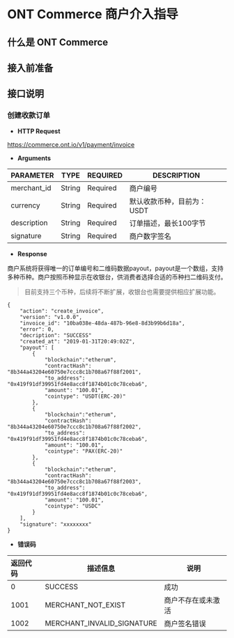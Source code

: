 # ONT Commerce 商户介入指导


## 什么是 ONT Commerce

## 接入前准备

## 接口说明

### 创建收款订单

* **HTTP Request**

https://commerce.ont.io/v1/payment/invoice

* **Arguments**

| PARAMETER         | TYPE          | REQUIRED        | DESCRIPTION                    |
| :---------------- | --------------| --------------- | ------------------------------ |
| merchant_id       | String        | Required        | 商户编号                       |
| currency          | String        | Required        | 默认收款币种，目前为：USDT     |
| description       | String        | Required        | 订单描述，最长100字节          |
| signature         | String        | Required        | 商户数字签名                   |

* **Response**

商户系统将获得唯一的订单编号和二维码数据payout，payout是一个数组，支持多种币种。商户按照币种显示在收银台，供消费者选择合适的币种扫二维码支付。

> 目前支持三个币种，后续将不断扩展，收银台也需要提供相应扩展功能。

```
{
    "action": "create_invoice",
    "version": "v1.0.0",
    "invoice_id": "10ba038e-48da-487b-96e8-8d3b99b6d18a",
	"error": 0,
	"decription": "SUCCESS"
	"created_at": "2019-01-31T20:49:02Z",
    "payout": [
		{
			"blockchain":"etherum",
            "contractHash": "8b344a43204e60750e7ccc8c1b708a67f88f2001",
            "to_address": "0x419f91df39951fd4e8acc8f1874b01c0c78ceba6",
            "amount": "100.01",
            "cointype": "USDT(ERC-20)"
        },
		{
			"blockchain":"etherum",
            "contractHash": "8b344a43204e60750e7ccc8c1b708a67f88f2002",
            "to_address": "0x419f91df39951fd4e8acc8f1874b01c0c78ceba6",
            "amount": "100.01",
            "cointype": "PAX(ERC-20)"
        },
		{
			"blockchain":"etherum",
            "contractHash": "8b344a43204e60750e7ccc8c1b708a67f88f2003",
            "to_address": "0x419f91df39951fd4e8acc8f1874b01c0c78ceba6",
            "amount": "100.01",
            "cointype": "USDC"
        }
    ],
	"signature": "xxxxxxxx"
}
```

* **错误码**

| 返回代码 | 描述信息                      | 说明                              |
| :------- | ----------------------------- | --------------------------------- |
| 0        | SUCCESS                       | 成功                              |
| 1001     | MERCHANT_NOT_EXIST            | 商户不存在或未激活                |
| 1002     | MERCHANT_INVALID_SIGNATURE    | 商户签名错误                      |







